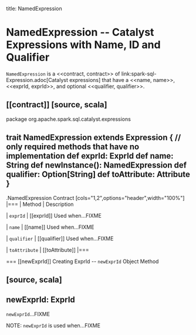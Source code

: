 title: NamedExpression

# NamedExpression -- Catalyst Expressions with Name, ID and Qualifier

`NamedExpression` is a <<contract, contract>> of link:spark-sql-Expression.adoc[Catalyst expressions] that have a <<name, name>>, <<exprId, exprId>>, and optional <<qualifier, qualifier>>.

[[contract]]
[source, scala]
----
package org.apache.spark.sql.catalyst.expressions

trait NamedExpression extends Expression {
  // only required methods that have no implementation
  def exprId: ExprId
  def name: String
  def newInstance(): NamedExpression
  def qualifier: Option[String]
  def toAttribute: Attribute
}
----

.NamedExpression Contract
[cols="1,2",options="header",width="100%"]
|===
| Method
| Description

| `exprId`
| [[exprId]] Used when...FIXME

| `name`
| [[name]] Used when...FIXME

| `qualifier`
| [[qualifier]] Used when...FIXME

| `toAttribute`
| [[toAttribute]]
|===

=== [[newExprId]] Creating ExprId -- `newExprId` Object Method

[source, scala]
----
newExprId: ExprId
----

`newExprId`...FIXME

NOTE: `newExprId` is used when...FIXME
